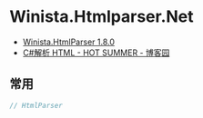 # Winista.Htmlparser.Net

- [Winista.HtmlParser 1.8.0](https://www.nuget.org/packages/Winista.HtmlParser)
- [C#解析 HTML - HOT SUMMER - 博客园](https://www.cnblogs.com/wangchuang/p/3567248.html)

## 常用

```c#
// HtmlParser
```
